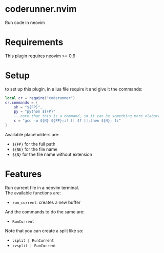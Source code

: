 # coderunner.nvim
Run code in neovim

# Requirements
This plugin requires neovim >= 0.6

# Setup
to set up this plugin, in a lua file require it and give it the commands:
```lua
local cr = require("coderunner")
cr.commands = {
    sh = "${FP}",
    py = "python ${FP}"
    -- note that this is a command, so it can be something more elaborate 
    c = "gcc -o ${N} ${FP};if [[ $? ]];then ${N}; fi"
}
```
Available placeholders are:
- `${FP}` for the full path
- `${NE}` for the file name
- `${N}`  for the file name without extension


# Features
Run current file in a neovim terminal.  
The available functions are:  
- `run_current`: creates a new buffer

And the commands to do the same are:
- `RunCurrent`

Note that you can create a split like so:
- `:split | RunCurrent`
- `:vsplit | RunCurrent`
